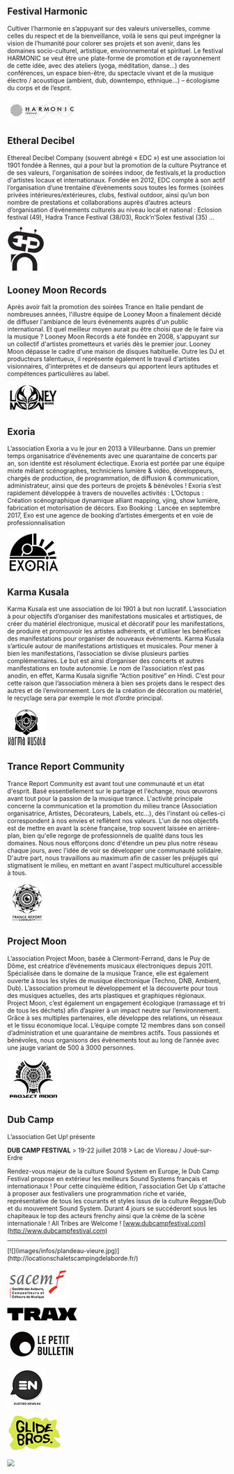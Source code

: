 ## Festival Harmonic
Cultiver l’harmonie en s’appuyant sur des valeurs universelles, comme celles du respect et de la bienveillance, voilà le sens qui peut imprégner la vision de l’humanité pour colorer ses projets et son avenir, dans les domaines socio-culturel, artistique, environnemental et spirituel. Le festival HARMONIC se veut être une plate-forme de promotion et de rayonnement de cette idée, avec des ateliers (yoga, méditation, danse…) des conférences, un espace bien-être, du spectacle vivant et de la musique électro / acoustique (ambient, dub, downtempo, ethnique…) – écologisme du corps et de l’esprit.

[![](images/infos/harmonic.jpg)](https://harmonic-festival.com/)

## Etheral Decibel
Ethereal Decibel Company (souvent abrégé « EDC ») est une association loi 1901 fondée à Rennes, qui a pour but la promotion de la culture Psytrance et de ses valeurs, l'organisation de soirées indoor, de festivals,et la production d'artistes locaux et internationaux.
Fondée en 2012, EDC compte à son actif l’organisation d’une trentaine d’évènements sous toutes les formes (soirées privées intérieures/extérieures, clubs, festival outdoor, ainsi qu’un bon nombre de prestations et collaborations auprès d’autres acteurs d’organisation d’événements culturels au niveau local et national : Eclosion festival (49), Hadra Trance Festival (38/03), Rock’n’Solex festival (35) …

[![](images/infos/ethereal.jpg)](https://www.etherealdecibel.com/)

## Looney Moon Records
Après avoir fait la promotion des soirées Trance en Italie pendant de nombreuses années, l'illustre équipe de Looney Moon a finalement décidé de diffuser l'ambiance de leurs événements auprès d'un public international. Et quel meilleur moyen aurait pu être choisi que de le faire via la musique ? Looney Moon Records a été fondée en 2008, s'appuyant sur un collectif d'artistes prometteurs et variés dès le premier jour.
Looney Moon dépasse le cadre d'une maison de disques habituelle. Outre les DJ et producteurs talentueux, il représente également le travail d'artistes visionnaires, d'interprètes et de danseurs qui apportent leurs aptitudes et compétences particulières au label.

[![](images/infos/looneymoon.jpg)](https://looney-moon.com/)

## Exoria
L’association Exoria a vu le jour en 2013 à Villeurbanne. Dans un premier temps organisatrice d’événements avec une quarantaine de concerts par an, son identité est résolument éclectique.
Exoria est portée par une équipe mixte mêlant scénographes, techniciens lumière & vidéo, développeurs, chargés de production, de programmation, de diffusion & communication, administrateur, ainsi que des porteurs de projets & bénévoles !
Exoria s’est rapidement développée à travers de nouvelles activités :
L’Octopus : Création scénographique dynamique alliant mapping, vjing, show lumière, fabrication et motorisation de décors.
Exo Booking : Lancée en septembre 2017, Exo est une agence de booking d’artistes émergents et en voie de professionnalisation

[![](images/infos/exoria.jpg)](https://www.facebook.com/exoria.events/)

## Karma Kusala
Karma Kusala est une association de loi 1901 à but non lucratif.
L’association à pour objectifs d’organiser des manifestations musicales et artistiques, de créer du matériel électronique, musical et décoratif pour les manifestations, de produire et promouvoir les artistes adhérents, et d’utiliser les bénéfices des manifestations pour organiser de nouveaux évènements.
Karma Kusala s’articule autour de manifestations artistiques et musicales. Pour mener à bien les manifestations, l’association se divise plusieurs parties complémentaires.
Le but est ainsi d’organiser des concerts et autres manifestations en toute autonomie. Le nom de l’association n’est pas anodin, en effet, Karma Kusala signifie “Action positive” en Hindi. C’est pour cette raison que l’association mènera à bien ses projets dans le respect des autres et de l’environnement. Lors de la création de décoration ou matériel, le recyclage sera par exemple le mot d’ordre principal.

[![](images/infos/karma.jpg)](https://karma-kusala.com/)

## Trance Report Community
Trance Report Community est avant tout une communauté et un état d'esprit. Basé essentiellement sur le partage et l'échange, nous œuvrons avant tout pour la passion de la musique trance.
L'activité principale concerne la communication et la promotion du milieu trance (Association organisatrice, Artistes, Décorateurs, Labels, etc...), dès l'instant où celles-ci correspondent à nos envies et reflètent nos valeurs. L'un de nos objectifs est de mettre en avant la scène française, trop souvent laissée en arrière-plan, bien qu'elle regorge de professionnels de qualité dans tous les domaines. Nous nous efforçons donc d'étendre un peu plus notre réseau chaque jours, avec l'idée de voir se développer une communauté solidaire. D'autre part, nous travaillons au maximum afin de casser les préjugés qui stigmatisent le milieu, en mettant en avant l'aspect multiculturel accessible à tous.

[![](images/infos/trancereport.jpg)](https://www.psytransphere.com/)

## Project Moon
L’association Project Moon, basée à Clermont-Ferrand, dans le Puy de Dôme, est créatrice d’événements musicaux électroniques depuis 2011. Spécialisée dans le domaine de la musique Trance, elle est également ouverte à tous les styles de musique électronique (Techno, DNB, Ambient, Dub). L’association promeut le développement et la découverte pour tous des musiques actuelles, des arts plastiques et graphiques régionaux.
Project Moon, c’est également un engagement écologique (ramassage et tri de tous les déchets) afin d’aspirer à un impact neutre sur l’environnement. Grâce à ses multiples partenaires, elle développe des relations, un réseaux et le tissu économique local. L’équipe compte 12 membres dans son conseil d’administration et une quarantaine de membres actifs. Tous passionés et bénévoles, nous organisons des évènements tout au long de l’année avec une jauge variant de 500 à 3000 personnes.

[![](images/infos/projectmoon.jpg)](https://www.projectmoon.fr/)

## Dub Camp
L’association Get Up! présente

**DUB CAMP FESTIVAL** > 19-22 juillet 2018 > Lac de Vioreau / Joué-sur-Erdre

Rendez-vous majeur de la culture Sound System en Europe, le Dub Camp Festival propose en extérieur les meilleurs Sound Systems français et internationaux !
Pour cette cinquième édition, l'association Get Up s'attache à proposer aux festivaliers une programmation riche et variée, représentative de tous les courants et styles issus de la culture Reggae/Dub et du mouvement Sound System.
Durant 4 jours se succéderont sous les chapiteaux le top des acteurs frenchy ainsi que la crème de la scène internationale !
All Tribes are Welcome !
[www.dubcampfestival.com](http://www.dubcampfestival.com)

----------------

<div class="text-center">
[![](images/infos/plandeau-vieure.jpg)](http://locationschaletscampingdelaborde.fr/)

![](images/infos/sacem.jpg)

[![](images/infos/trax.jpg)](http://fr.traxmag.com/)

![](images/infos/petitbulletin.jpg)

![](images/infos/electronews.jpg)

![](images/infos/glidebros.jpg)

![](images/infos/mushroommag.jpg)

<div class="dark-bg inline-block"></div>

</div>
